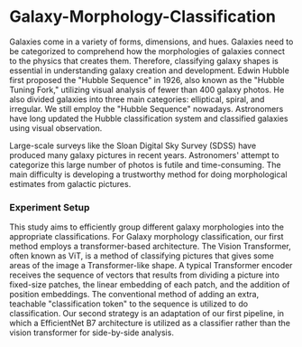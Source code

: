 # Galaxy-Morphology-Classification

Galaxies come in a variety of forms, dimensions, and hues. Galaxies need to be categorized to comprehend how the morphologies of galaxies connect to the physics that creates them. Therefore, classifying galaxy shapes is essential in understanding galaxy creation and development. Edwin Hubble first proposed the "Hubble Sequence" in 1926, also known as the "Hubble Tuning Fork," utilizing visual analysis of fewer than 400 galaxy photos. He also divided galaxies into three main categories: elliptical, spiral, and irregular. We still employ the "Hubble Sequence" nowadays. Astronomers have long updated the Hubble classification system and classified galaxies using visual observation.

Large-scale surveys like the Sloan Digital Sky Survey (SDSS) have produced many galaxy pictures in recent years. Astronomers' attempt to categorize this large number of photos is futile and time-consuming.  The main difficulty is developing a trustworthy method for doing morphological estimates from galactic pictures.

### Experiment Setup
This study aims to efficiently group different galaxy morphologies into the appropriate classifications. For Galaxy morphology classification, our first method employs a transformer-based architecture. The Vision Transformer, often known as ViT, is a method of classifying pictures that gives some areas of the image a Transformer-like shape. A typical Transformer encoder receives the sequence of vectors that results from dividing a picture into fixed-size patches, the linear embedding of each patch, and the addition of position embeddings. The conventional method of adding an extra, teachable "classification token" to the sequence is utilized to do classification.
Our second strategy is an adaptation of our first pipeline, in which a EfficientNet B7 architecture is utilized as a classifier rather than the vision transformer for side-by-side analysis.
